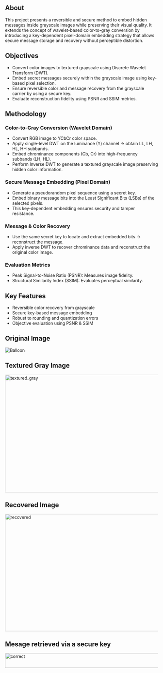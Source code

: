 ## About
This project presents a reversible and secure method to embed hidden messages inside grayscale images while preserving their visual quality.
It extends the concept of wavelet-based color-to-gray conversion by introducing a key-dependent pixel-domain embedding strategy that allows secure message storage and recovery without perceptible distortion.

## Objectives
- Convert color images to textured grayscale using Discrete Wavelet Transform (DWT).
- Embed secret messages securely within the grayscale image using key-based pixel selection.
- Ensure reversible color and message recovery from the grayscale carrier by using a secure key.
- Evaluate reconstruction fidelity using PSNR and SSIM metrics.

## Methodology
### Color-to-Gray Conversion (Wavelet Domain)
- Convert RGB image to YCbCr color space.
- Apply single-level DWT on the luminance (Y) channel → obtain LL, LH, HL, HH subbands.
- Embed chrominance components (Cb, Cr) into high-frequency subbands (LH, HL).
- Perform Inverse DWT to generate a textured grayscale image preserving hidden color information.

### Secure Message Embedding (Pixel Domain)
- Generate a pseudorandom pixel sequence using a secret key.
- Embed binary message bits into the Least Significant Bits (LSBs) of the selected pixels.
- This key-dependent embedding ensures security and tamper resistance.

### Message & Color Recovery
- Use the same secret key to locate and extract embedded bits → reconstruct the message.
- Apply inverse DWT to recover chrominance data and reconstruct the original color image.

### Evaluation Metrics
- Peak Signal-to-Noise Ratio (PSNR): Measures image fidelity.
- Structural Similarity Index (SSIM): Evaluates perceptual similarity.

## Key Features
- Reversible color recovery from grayscale
- Secure key-based message embedding
- Robust to rounding and quantization errors
- Objective evaluation using PSNR & SSIM

## Original Image
![Balloon](https://github.com/user-attachments/assets/93ef284a-ad10-48da-a0c2-790fb52cd7ea)

## Textured Gray Image
<img width="603" height="386" alt="textured_gray" src="https://github.com/user-attachments/assets/979210db-d430-493f-8e26-a8d1aa5d6f42" />

## Recovered Image
<img width="595" height="385" alt="recovered" src="https://github.com/user-attachments/assets/ae705a1f-8a81-4ead-8f90-33d3161afd44" />

## Mesage retrieved via a secure key
<img width="541" height="48" alt="correct" src="https://github.com/user-attachments/assets/4f872b87-1301-44a4-bdaf-bebd4ac879f1" />


